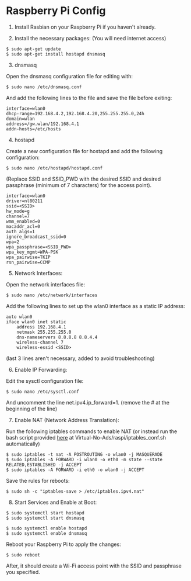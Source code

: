# Raspberry Pi Config

1. Install Rasbian on your Raspberry Pi if you haven't already.


2. Install the necessary packages: (You will need internet access)

```
$ sudo apt-get update
$ sudo apt-get install hostapd dnsmasq
```


3. dnsmasq

Open the dnsmasq configuration file for editing with:

```
$ sudo nano /etc/dnsmasq.conf
```

And add the following lines to the file and save the file before exiting:

```
interface=wlan0
dhcp-range=192.168.4.2,192.168.4.20,255.255.255.0,24h
domain=wlan
address=/gw.wlan/192.168.4.1
addn-hosts=/etc/hosts
```


4. hostapd

Create a new configuration file for hostapd and add the following configuration:

```
$ sudo nano /etc/hostapd/hostapd.conf
```

(Replace SSID and SSID_PWD with the desired SSID and desired passphrase (minimum of 7 characters) for the access point).
```
interface=wlan0
driver=nl80211
ssid=<SSID>
hw_mode=g
channel=7
wmm_enabled=0
macaddr_acl=0
auth_algs=1
ignore_broadcast_ssid=0
wpa=2
wpa_passphrase=<SSID_PWD>
wpa_key_mgmt=WPA-PSK
wpa_pairwise=TKIP
rsn_pairwise=CCMP
```


5. Network Interfaces:

Open the network interfaces file:

```
$ sudo nano /etc/network/interfaces
```

Add the following lines to set up the wlan0 interface as a static IP address:

```
auto wlan0
iface wlan0 inet static
    address 192.168.4.1
    netmask 255.255.255.0
    dns-nameservers 8.8.8.8 8.8.4.4
    wireless-channel 7
    wireless-essid <SSID>
```
(last 3 lines aren't necessary, added to avoid troubleshooting)


6. Enable IP Forwarding:

Edit the sysctl configuration file:

```
$ sudo nano /etc/sysctl.conf
```

And uncomment the line net.ipv4.ip_forward=1. (remove the # at the beginning of the line)


7. Enable NAT (Network Address Translation):

Run the following iptables commands to enable NAT (or instead run the bash script provided [here](<link>) at Virtual-No-Ads/raspi/iptables_conf.sh automatically)

```
$ sudo iptables -t nat -A POSTROUTING -o wlan0 -j MASQUERADE
$ sudo iptables -A FORWARD -i wlan0 -o eth0 -m state --state RELATED,ESTABLISHED -j ACCEPT
$ sudo iptables -A FORWARD -i eth0 -o wlan0 -j ACCEPT
```

Save the rules for reboots:
```
$ sudo sh -c "iptables-save > /etc/iptables.ipv4.nat"
```


8. Start Services and Enable at Boot:

```
$ sudo systemctl start hostapd
$ sudo systemctl start dnsmasq
```

```
$ sudo systemctl enable hostapd
$ sudo systemctl enable dnsmasq
```

Reboot your Raspberry Pi to apply the changes:

```
$ sudo reboot
```

After, it should create a Wi-Fi access point with the SSID and passphrase you specified.